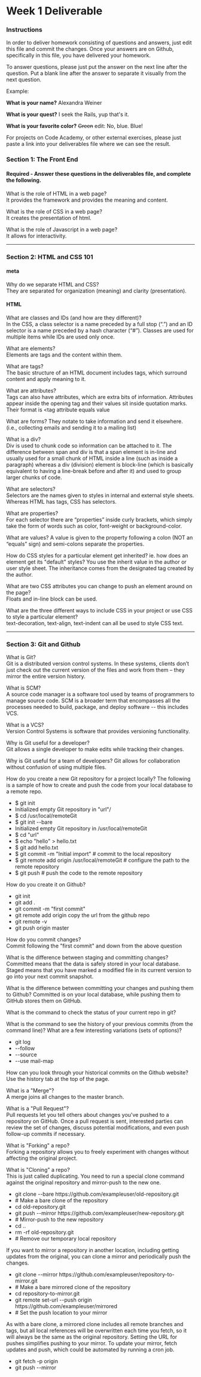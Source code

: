 # Week 1 Deliverable  

### Instructions  

In order to deliver homework consisting of questions and answers, just edit this file and commit the changes.  Once your answers are on Github, specifically in this file, you have delivered your homework.  
  
To answer questions, please just put the answer on the next line after the question.  Put a blank line after the answer to separate it visually from the next question.  

Example:  

**What is your name?**
Alexandra Weiner

**What is your quest?**
I seek the Rails, yup that's it.  

**What is your favorite color?**
~~Green~~ edit:  No, blue.  Blue!  

For projects on Code Academy, or other external exercises, please just paste a link into your deliverables file where we can see the result.  

### Section 1: The Front End
#### Required - Answer these questions in the deliverables file, and complete the following. 
What is the role of HTML in a web page?  
It provides the framework and provides the meaning and content. 

What is the role of CSS in a web page?  
It creates the presentation of html.

What is the role of Javascript in a web page?  
It allows for interactivity.

---

### Section 2: HTML and CSS 101

#### meta
Why do we separate HTML and CSS?  
They are separated for organization (meaning) and clarity (presentation). 

#### HTML
What are classes and IDs (and how are they different)?  
In the CSS, a class selector is a name preceded by a full stop (“.”) and an ID selector is a name preceded by a hash character (“#”).
Classes are used for multiple items while IDs are used only once.

What are elements?  
Elements are tags and the content within them.

What are tags?  
The basic structure of an HTML document includes tags, which surround content and apply meaning to it.

What are attributes?  
Tags can also have attributes, which are extra bits of information. Attributes appear inside the opening tag and their values sit inside quotation marks. Their format is <tag attribute equals value

What are forms? 
They notate to take information and send it elsewhere. (i.e., collecting emails and sending it to a mailing list)

What is a div?  
Div is used to chunk code so information can be attached to it. 
The difference between span and div is that a span element is in-line and usually used for a small chunk of HTML inside a line (such as inside a paragraph) whereas a div (division) element is block-line (which is basically equivalent to having a line-break before and after it) and used to group larger chunks of code.

What are selectors?  
Selectors are the names given to styles in internal and external style sheets. Whereas HTML has tags, CSS has selectors. 

What are properties?  
For each selector there are “properties” inside curly brackets, which simply take the form of words such as color, font-weight or background-color.

What are values? 
A value is given to the property following a colon (NOT an “equals” sign) and semi-colons separate the properties.

How do CSS styles for a particular element get inherited? ie. how does an element get its "default" styles?
You use the inherit value in the author or user style sheet. The inheritance comes from the designated tag created by the author.

What are two CSS attributes you can change to push an element around on the page?  
Floats and in-line block can be used.

What are the three different ways to include CSS in your project or use CSS to style a particular element?  
text-decoration, text-align, text-indent can all be used to style CSS text. 

---
### Section 3: Git and Github  
What is Git?  
Git is a distributed version control systems. In these systems, clients don’t just check out the current version of the files and work from them – they mirror the entire version history. 

What is SCM?  
A source code manager is a software tool used by teams of programmers to manage source code. 
SCM is a broader term that encompasses all the processes needed to build, package, and deploy software -- this includes VCS.

What is a VCS?  
Version Control Systems is software that provides versioning functionality.

Why is Git useful for a developer?  
Git allows a single developer to make edits while tracking their changes.

Why is Git useful for a team of developers? 
Git allows for collaboration without confusion of using multiple files.

How do you create a new Git repository for a project locally? 
The following is a sample of how to create and push the code from your local database to a remote repo. 
<ul> 
<li>$ git init</li>
<li>Initialized empty Git repository in "url"/</li>
<li>$ cd /usr/local/remoteGit</li>
<li>$ git init --bare</li>
<li>Initialized empty Git repository in /usr/local/remoteGit</li>
<li>$ cd "url"</li>
<li>$ echo "hello" > hello.txt</li>
<li>$ git add hello.txt</li>
<li>$ git commit -m "Initial import" # commit to the local repository</li>
<li>$ git remote add origin /usr/local/remoteGit # configure the path to the remote repository</li>
<li>$ git push # push the code to the remote repository</li>
</ul>

How do you create it on Github?  
<p>
<ul>
<li> git init </li>
<li>git add .</li>
<li>git commit -m "first commit"</li>
<li>git remote add origin       copy the url from the github repo</li>
<li>git remote -v</li>
<li>git push origin master </li>
</ul>
</p>

How do you commit changes?  
Commit following the "first commit" and down from the above question

What is the difference between staging and committing changes?  
Committed means that the data is safely stored in your local database. Staged means that you have marked a modified file in its current version to go into your next commit snapshot. 

What is the difference between committing your changes and pushing them to Github? 
Committed is on your local database, while pushing them to GitHub stores them on GitHub. 

What is the command to check the status of your current repo in git?  

What is the command to see the history of your previous commits (from the command line)?  What are a few interesting variations (sets of options)?  
<ul>
<li>git log</li>
<li>--follow</li>
<li>--source </li>
<li>--use mail-map</li>
</ul>

How can you look through your historical commits on the Github website?  
Use the history tab at the top of the page.

What is a "Merge"?  
A merge joins all changes to the master branch.

What is a "Pull Request"?  
Pull requests let you tell others about changes you've pushed to a repository on GitHub. Once a pull request is sent, interested parties can review the set of changes, discuss potential modifications, and even push follow-up commits if necessary.

What is "Forking" a repo?  
Forking a repository allows you to freely experiment with changes without affecting the original project.

What is "Cloning" a repo?  
This is just called duplicating. You need to run a special clone command against the original repository and mirror-push to the new one.
<p>
<ul>
<li>git clone --bare https://github.com/exampleuser/old-repository.git</li>
<li># Make a bare clone of the repository</li>

<li>cd old-repository.git</li>
<li>git push --mirror https://github.com/exampleuser/new-repository.git</li>
<li># Mirror-push to the new repository</li>

<li>cd ..</li>
<li>rm -rf old-repository.git</li>
<li># Remove our temporary local repository</li>
</ul>

<p>If you want to mirror a repository in another location, including getting updates from the original, you can clone a mirror and periodically push the changes.</p>
<ul>
<li>git clone --mirror https://github.com/exampleuser/repository-to-mirror.git</li>
<li># Make a bare mirrored clone of the repository</li>

<li>cd repository-to-mirror.git</li>
<li>git remote set-url --push origin https://github.com/exampleuser/mirrored</li>
<li># Set the push location to your mirror</li>
</ul>

<p>As with a bare clone, a mirrored clone includes all remote branches and tags, but all local references will be overwritten each time you fetch, so it will always be the same as the original repository. Setting the URL for pushes simplifies pushing to your mirror. To update your mirror, fetch updates and push, which could be automated by running a cron job.</p>
<ul>
<li>git fetch -p origin</li>
<li>git push --mirror</li>
</ul>
</p>
